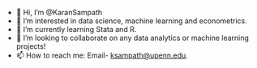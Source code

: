 - 👋 Hi, I’m @KaranSampath
- 👀 I’m interested in data science, machine learning and econometrics.
- 🌱 I’m currently learning Stata and R.
- 💞️ I’m looking to collaborate on any data analytics or machine learning projects!
- 📫 How to reach me: Email- ksampath@upenn.edu.

<!---
KaranSampath/KaranSampath is a ✨ special ✨ repository because its `README.md` (this file) appears on your GitHub profile.
You can click the Preview link to take a look at your changes.
--->
